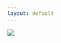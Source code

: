 ```yaml
---
layout: default
---
```


<html>
  <head>
  </head>
  <body>
    <div class="Self Expo">
      <section id="Expo"> 
        <img src="[blob:https://downloads.computinginthecore.org/8626f4a9-f60a-4198-b2f0-02b9067687d1](https://github.com/corner-minded/corner-minded.github.io/blob/main/images/8626f4a9-f60a-4198-b2f0-02b9067687d1.jpeg)"/>
      </section>
    </div>
  </body>
</html>
